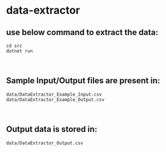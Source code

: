 # data-extractor

## use below command to extract the data:
```
cd src
dotnet run
```

<br />

## Sample Input/Output files are present in:
```
data/DataExtractor_Example_Input.csv
data/DataExtractor_Example_Output.csv
```
<br />

## Output data is stored in:
```data/DataExtractor_Output.csv```